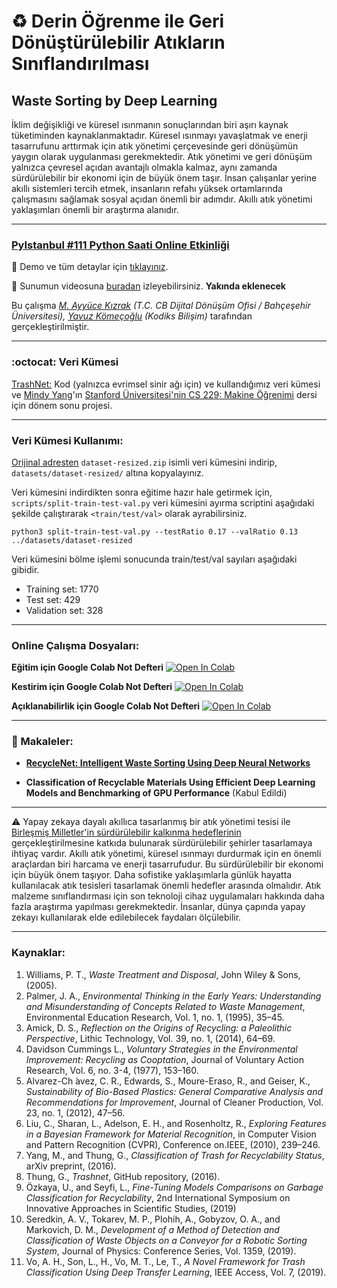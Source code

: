 # :recycle: Derin Öğrenme ile Geri Dönüştürülebilir Atıkların Sınıflandırılması

## Waste Sorting by Deep Learning

İklim değişikliği ve küresel ısınmanın sonuçlarından biri aşırı kaynak tüketiminden kaynaklanmaktadır. Küresel ısınmayı yavaşlatmak ve enerji tasarrufunu arttırmak için atık yönetimi çerçevesinde geri dönüşümün yaygın olarak uygulanması gerekmektedir. Atık yönetimi ve geri dönüşüm yalnızca çevresel açıdan avantajlı olmakla kalmaz, aynı zamanda sürdürülebilir bir ekonomi için de büyük önem taşır. İnsan çalışanlar yerine akıllı sistemleri tercih etmek, insanların refahı yüksek ortamlarında çalışmasını sağlamak sosyal açıdan önemli bir adımdır. Akıllı atık yönetimi yaklaşımları önemli bir araştırma alanıdır.

---

### [PyIstanbul #111 Python Saati Online Etkinliği](https://www.meetup.com/tr-TR/python-istanbul/events/270976079/)

:apple: Demo ve tüm detaylar için [tıklayınız](https://github.com/yz-ai/waste-sorting-by-deep-learning).

:movie_camera: Sunumun videosuna [buradan](https://www.youtube.com/watch?v=5kTNnXin6r8&feature=youtu.be) izleyebilirsiniz. **Yakında eklenecek**

Bu çalışma *[M. Ayyüce Kızrak](http://www.ayyucekizrak.com/) (T.C. CB Dijital Dönüşüm Ofisi / Bahçeşehir Üniversitesi), [Yavuz Kömeçoğlu](http://blog.yavuzkomecoglu.com/) (Kodiks Bilişim)* tarafından gerçekleştirilmiştir.

---
### :octocat: Veri Kümesi

[TrashNet:](https://github.com/garythung/trashnet) Kod (yalnızca evrimsel sinir ağı için) ve kullandığımız veri kümesi ve [Mindy Yang](https://github.com/yangmindy4)'ın [Stanford Üniversitesi'nin CS 229: Makine Öğrenimi](http://cs229.stanford.edu/) dersi için dönem sonu projesi. 

---

### Veri Kümesi Kullanımı:

[Orijinal adresten](https://drive.google.com/drive/folders/0B3P9oO5A3RvSUW9qTG11Ul83TEE) `dataset-resized.zip` isimli veri kümesini indirip, `datasets/dataset-resized/` altına kopyalayınız.

Veri kümesini indirdikten sonra eğitime hazır hale getirmek için, `scripts/split-train-test-val.py` veri kümesini ayırma scriptini aşağıdaki şekilde çalıştırarak `<train/test/val>` olarak ayrabilirsiniz.

```
python3 split-train-test-val.py --testRatio 0.17 --valRatio 0.13 ../datasets/dataset-resized
```

Veri kümesini bölme işlemi sonucunda train/test/val sayıları aşağıdaki gibidir.

- Training set: 1770
- Test set: 429
- Validation set: 328

---
### Online Çalışma Dosyaları:

**Eğitim için Google Colab Not Defteri** [![Open In Colab](https://colab.research.google.com/assets/colab-badge.svg)](https://colab.research.google.com/github/yz-ai/waste-sorting-by-deep-learning/blob/master/notebooks/waste-sorting-by-dl-training.ipynb) 

**Kestirim için Google Colab Not Defteri** [![Open In Colab](https://colab.research.google.com/assets/colab-badge.svg)](https://colab.research.google.com/github/yz-ai/waste-sorting-by-deep-learning/blob/master/notebooks/waste-sorting-by-dl-prediction.ipynb)

**Açıklanabilirlik için Google Colab Not Defteri** [![Open In Colab](https://colab.research.google.com/assets/colab-badge.svg)](https://colab.research.google.com/github/yz-ai/waste-sorting-by-deep-learning/blob/master/notebooks/waste-sorting-by-dl-prediction-activation-map.ipynb)

---

### :bookmark_tabs: Makaleler:

+ **[RecycleNet: Intelligent Waste Sorting Using Deep Neural Networks](https://ieeexplore.ieee.org/document/8466276)**

+ **Classification of Recyclable Materials Using Efficient Deep Learning Models and Benchmarking of GPU Performance** (Kabul Edildi)

---

:warning: Yapay zekaya dayalı akıllıca tasarlanmış bir atık yönetimi tesisi ile [Birleşmiş Milletler'in sürdürülebilir kalkınma hedeflerinin](https://ec.europa.eu/international-partnerships/sustainable-development-goals_en) gerçekleştirilmesine katkıda bulunarak sürdürülebilir şehirler tasarlamaya ihtiyaç vardır. Akıllı atık yönetimi, küresel ısınmayı durdurmak için en önemli araçlardan biri harcama ve enerji tasarrufudur. Bu sürdürülebilir bir ekonomi için büyük önem taşıyor. Daha sofistike yaklaşımlarla günlük hayatta kullanılacak atık tesisleri tasarlamak önemli hedefler arasında olmalıdır. Atık malzeme sınıflandırması için son teknoloji cihaz uygulamaları hakkında daha fazla araştırma yapılması gerekmektedir. İnsanlar, dünya çapında yapay zekayı kullanılarak elde edilebilecek faydaları ölçülebilir.

---

### Kaynaklar:

1.	Williams, P. T., *Waste Treatment and Disposal*, John Wiley & Sons, (2005).
2.	Palmer, J. A., *Environmental Thinking in the Early Years: Understanding and Misunderstanding of Concepts Related to Waste Management*, Environmental Education Research, Vol. 1, no. 1, (1995), 35–45.
3.	Amick, D. S., *Reflection on the Origins of Recycling: a Paleolithic Perspective*, Lithic Technology, Vol. 39, no. 1, (2014), 64–69.
4.	Davidson Cummings L., *Voluntary Strategies in the Environmental Improvement: Recycling as Cooptation*, Journal of Voluntary Action Research, Vol. 6, no. 3-4, (1977), 153–160.
5.	Alvarez-Ch ́avez, C. R., Edwards, S., Moure-Eraso, R., and Geiser, K., *Sustainability of Bio-Based Plastics: General Comparative Analysis and Recommendations for Improvement*, Journal of Cleaner Production, Vol. 23, no. 1, (2012), 47–56.
6.	Liu, C., Sharan, L., Adelson, E. H., and Rosenholtz, R., *Exploring Features in a Bayesian Framework for Material Recognition*, in Computer Vision and Pattern Recognition (CVPR), Conference on.IEEE, (2010), 239–246.
7.	Yang, M., and Thung, G., *Classification of Trash for Recyclability Status*, arXiv preprint, (2016).
8.	Thung, G., *Trashnet*, GitHub repository, (2016).
9.	Özkaya, U., and Seyfi, L., *Fine-Tuning Models Comparisons on Garbage Classification for Recyclability*, 2nd International Symposium on Innovative Approaches in Scientific Studies, (2019)
10.	Seredkin, A. V., Tokarev, M. P., Plohih, A., Gobyzov, O. A., and Markovich, D. M., *Development of a Method of Detection and Classification of Waste Objects on a Conveyor for a Robotic Sorting System*, Journal of Physics: Conference Series, Vol. 1359, (2019).
11.	Vo, A. H., Son, L., H., Vo, M. T., Le, T., *A Novel Framework for Trash Classification Using Deep Transfer Learning*, IEEE Access, Vol. 7, (2019).
